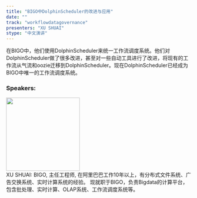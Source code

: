 ```yaml
---
title: "BIGO中DolphinScheduler的改进与应用"
date: "" 
track: "workflowdatagovernance"
presenters: "XU SHUAI"
stype: "中文演讲"
---
```

在BIGO中，他们使用DolphinScheduler来统一工作流调度系统。他们对DolphinScheduler做了很多改进，甚至对一些自动工具进行了改进，将现有的工作流从气流和oozie迁移到DolphinScheduler。现在DolphinScheduler已经成为BIGO中唯一的工作流调度系统。
 ### Speakers: 
 <img src="images/speaker/1062.png" width="200" /><br>XU SHUAI: BIGO, 主任工程师, 在阿里巴巴工作10年以上，有分布式文件系统、广告交换系统、实时计算系统的经验。
现就职于BIGO，负责Bigdata的计算平台，包含批处理、实时计算、OLAP系统、工作流调度系统等。

 